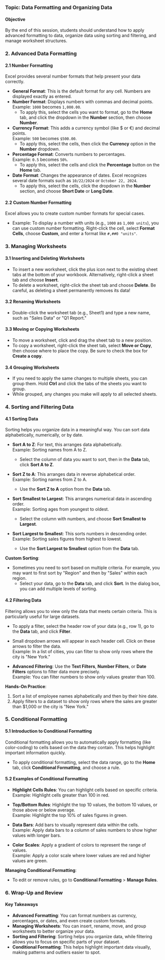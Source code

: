 ### Topic: Data Formatting and Organizing Data

#### Objective
By the end of this session, students should understand how to apply advanced formatting to data, organize data using sorting and filtering, and manage worksheet structures.

### 2. Advanced Data Formatting

#### 2.1 Number Formatting
Excel provides several number formats that help present your data correctly.

- **General Format**: This is the default format for any cell. Numbers are displayed exactly as entered.
- **Number Format**: Displays numbers with commas and decimal points.  
  Example: `1000` becomes `1,000.00`.  
  - To apply this, select the cells you want to format, go to the **Home** tab, and click the dropdown in the **Number** section, then choose **Number**.
- **Currency Format**: This adds a currency symbol (like $ or €) and decimal points.  
  Example: `500` becomes `$500.00`.  
  - To apply this, select the cells, then click the **Currency** option in the **Number** dropdown.
- **Percentage Format**: Converts numbers to percentages.  
  Example: `0.5` becomes `50%`.  
  - To apply this, select the cells and click the **Percentage** button on the **Home** tab.
- **Date Format**: Changes the appearance of dates. Excel recognizes several date formats such as `10/22/2024` or `October 22, 2024`.  
  - To apply this, select the cells, click the dropdown in the **Number** section, and choose **Short Date** or **Long Date**.

#### 2.2 Custom Number Formatting
Excel allows you to create custom number formats for special cases.

- Example: To display a number with units (e.g., `1000` as `1,000 units`), you can use custom number formatting. Right-click the cell, select **Format Cells**, choose **Custom**, and enter a format like `#,##0 "units"`.

### 3. Managing Worksheets

#### 3.1 Inserting and Deleting Worksheets
- To insert a new worksheet, click the plus icon next to the existing sheet tabs at the bottom of your workbook. Alternatively, right-click a sheet tab and choose **Insert**.
- To delete a worksheet, right-click the sheet tab and choose **Delete**. Be careful, as deleting a sheet permanently removes its data!

#### 3.2 Renaming Worksheets
- Double-click the worksheet tab (e.g., Sheet1) and type a new name, such as "Sales Data" or "Q1 Report."

#### 3.3 Moving or Copying Worksheets
- To move a worksheet, click and drag the sheet tab to a new position.
- To copy a worksheet, right-click the sheet tab, select **Move or Copy**, then choose where to place the copy. Be sure to check the box for **Create a copy**.

#### 3.4 Grouping Worksheets
- If you need to apply the same changes to multiple sheets, you can group them. Hold **Ctrl** and click the tabs of the sheets you want to group.
- While grouped, any changes you make will apply to all selected sheets.

### 4. Sorting and Filtering Data

#### 4.1 Sorting Data
Sorting helps you organize data in a meaningful way. You can sort data alphabetically, numerically, or by date.

- **Sort A to Z**: For text, this arranges data alphabetically.  
  Example: Sorting names from A to Z.  
  - Select the column of data you want to sort, then in the **Data** tab, click **Sort A to Z**.
  
- **Sort Z to A**: This arranges data in reverse alphabetical order.  
  Example: Sorting names from Z to A.  
  - Use the **Sort Z to A** option from the **Data** tab.
  
- **Sort Smallest to Largest**: This arranges numerical data in ascending order.  
  Example: Sorting ages from youngest to oldest.  
  - Select the column with numbers, and choose **Sort Smallest to Largest**.
  
- **Sort Largest to Smallest**: This sorts numbers in descending order.  
  Example: Sorting sales figures from highest to lowest.  
  - Use the **Sort Largest to Smallest** option from the **Data** tab.

**Custom Sorting**:  
- Sometimes you need to sort based on multiple criteria. For example, you may want to first sort by "Region" and then by "Sales" within each region.  
  - Select your data, go to the **Data** tab, and click **Sort**. In the dialog box, you can add multiple levels of sorting.

#### 4.2 Filtering Data
Filtering allows you to view only the data that meets certain criteria. This is particularly useful for large datasets.

- To apply a filter, select the header row of your data (e.g., row 1), go to the **Data** tab, and click **Filter**.
- Small dropdown arrows will appear in each header cell. Click on these arrows to filter the data.  
  Example: In a list of cities, you can filter to show only rows where the city is "New York."

- **Advanced Filtering**: Use the **Text Filters**, **Number Filters**, or **Date Filters** options to filter data more precisely.  
  Example: You can filter numbers to show only values greater than 100.

**Hands-On Practice**:
1. Sort a list of employee names alphabetically and then by their hire date.
2. Apply filters to a dataset to show only rows where the sales are greater than $1,000 or the city is "New York."

### 5. Conditional Formatting

#### 5.1 Introduction to Conditional Formatting
Conditional formatting allows you to automatically apply formatting (like color-coding) to cells based on the data they contain. This helps highlight important information quickly.

- To apply conditional formatting, select the data range, go to the **Home** tab, click **Conditional Formatting**, and choose a rule.

#### 5.2 Examples of Conditional Formatting
- **Highlight Cells Rules**: You can highlight cells based on specific criteria.  
  Example: Highlight cells greater than 100 in red.
  
- **Top/Bottom Rules**: Highlight the top 10 values, the bottom 10 values, or those above or below average.  
  Example: Highlight the top 10% of sales figures in green.
  
- **Data Bars**: Add bars to visually represent data within the cells.  
  Example: Apply data bars to a column of sales numbers to show higher values with longer bars.
  
- **Color Scales**: Apply a gradient of colors to represent the range of values.  
  Example: Apply a color scale where lower values are red and higher values are green.

**Managing Conditional Formatting**:
- To edit or remove rules, go to **Conditional Formatting** > **Manage Rules**.

### 6. Wrap-Up and Review

#### Key Takeaways
- **Advanced Formatting**: You can format numbers as currency, percentages, or dates, and even create custom formats.
- **Managing Worksheets**: You can insert, rename, move, and group worksheets to better organize your data.
- **Sorting and Filtering**: Sorting helps you organize data, while filtering allows you to focus on specific parts of your dataset.
- **Conditional Formatting**: This helps highlight important data visually, making patterns and outliers easier to spot.
